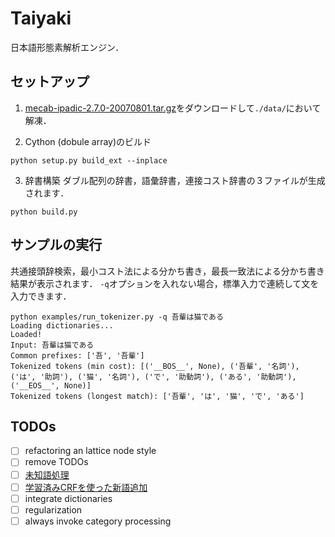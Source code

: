 # Taiyaki
日本語形態素解析エンジン．

## セットアップ

1. [mecab-ipadic-2.7.0-20070801.tar.gz](https://ja.osdn.net/projects/sfnet_mecab/downloads/mecab-ipadic/2.7.0-20070801/mecab-ipadic-2.7.0-20070801.tar.gz/)をダウンロードして`./data/`において解凍．

2. Cython (dobule array)のビルド
```
python setup.py build_ext --inplace
```

3. 辞書構築
ダブル配列の辞書，語彙辞書，連接コスト辞書の３ファイルが生成されます．
```
python build.py
```

## サンプルの実行
共通接頭辞検索，最小コスト法による分かち書き，最長一致法による分かち書き結果が表示されます．
`-q`オプションを入れない場合，標準入力で連続して文を入力できます．

```
python examples/run_tokenizer.py -q 吾輩は猫である
Loading dictionaries...
Loaded!
Input: 吾輩は猫である
Common prefixes: ['吾', '吾輩']
Tokenized tokens (min cost): [('__BOS__', None), ('吾輩', '名詞'), ('は', '助詞'), ('猫', '名詞'), ('で', '助動詞'), ('ある', '助動詞'), ('__EOS__', None)]
Tokenized tokens (longest match): ['吾輩', 'は', '猫', 'で', 'ある']
```


## TODOs
- [ ] refactoring an lattice node style
- [ ] remove TODOs
- [ ] [未知語処理](https://github.com/taku910/mecab/blob/32041d9504d11683ef80a6556173ff43f79d1268/mecab-ipadic/unk.def)
- [ ] [学習済みCRFを使った新語追加](https://taku910.github.io/mecab/dic.html)
- [ ] integrate dictionaries
- [ ] regularization
- [ ] always invoke category processing

